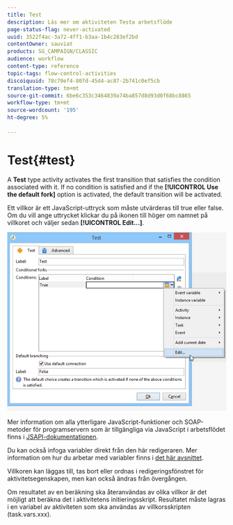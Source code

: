 ```yaml
---
title: Test
description: Läs mer om aktiviteten Testa arbetsflöde
page-status-flag: never-activated
uuid: 3522f4ac-3a72-4ff1-b3aa-1b4c283ef2bd
contentOwner: sauviat
products: SG_CAMPAIGN/CLASSIC
audience: workflow
content-type: reference
topic-tags: flow-control-activities
discoiquuid: 78c70ef4-807d-45d4-ac87-2b741c0ef5cb
translation-type: tm+mt
source-git-commit: 6be6c353c3464839a74ba857d8d93d0f68bc8865
workflow-type: tm+mt
source-wordcount: '195'
ht-degree: 5%

---
```



# Test{#test}

A **Test** type activity activates the first transition that satisfies the condition associated with it. If no condition is satisfied and if the **[!UICONTROL Use the default fork]** option is activated, the default transition will be activated.

Ett villkor är ett JavaScript-uttryck som måste utvärderas till true eller false. Om du vill ange uttrycket klickar du på ikonen till höger om namnet på villkoret och väljer sedan **[!UICONTROL Edit...]**.

![](assets/edit_test.png)

Mer information om alla ytterligare JavaScript-funktioner och SOAP-metoder för programservern som är tillgängliga via JavaScript i arbetsflödet finns i [JSAPI-dokumentationen](https://docs.adobe.com/content/help/en/campaign-classic/technicalresources/api/index.html).

Du kan också infoga variabler direkt från den här redigeraren. Mer information om hur du arbetar med variabler finns i [det här avsnittet](../../workflow/using/javascript-scripts-and-templates.md#variables).

Villkoren kan läggas till, tas bort eller ordnas i redigeringsfönstret för aktivitetsegenskapen, men kan också ändras från övergången.

Om resultatet av en beräkning ska återanvändas av olika villkor är det möjligt att beräkna det i aktivitetens initieringsskript. Resultatet måste lagras i en variabel av aktiviteten som ska användas av villkorsskripten (task.vars.xxx).
